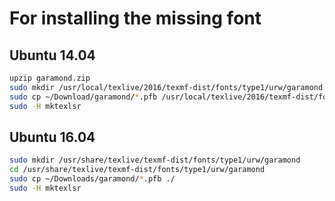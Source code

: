 # For installing the missing font
## Ubuntu 14.04

```bash
upzip garamond.zip
sudo mkdir /usr/local/texlive/2016/texmf-dist/fonts/type1/urw/garamond
sudo cp ~/Download/garamond/*.pfb /usr/local/texlive/2016/texmf-dist/fonts/type1/urw/garamond
sudo -H mktexlsr
```

## Ubuntu 16.04

```bash
sudo mkdir /usr/share/texlive/texmf-dist/fonts/type1/urw/garamond
cd /usr/share/texlive/texmf-dist/fonts/type1/urw/garamond
sudo cp ~/Downloads/garamond/*.pfb ./
sudo -H mktexlsr
```

